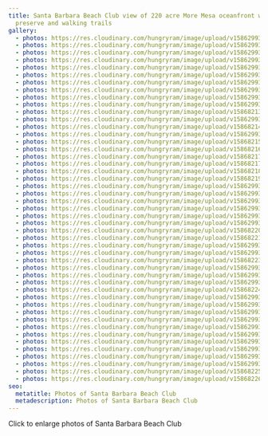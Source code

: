 ```yaml
---
title: Santa Barbara Beach Club view of 220 acre More Mesa oceanfront wildlife
  preserve and walking trails
gallery:
  - photos: https://res.cloudinary.com/hungryram/image/upload/v1586299331/01_Home_View_2_SBBC_vcyljz.jpg
  - photos: https://res.cloudinary.com/hungryram/image/upload/v1586299331/02_Ocean_View_SBBC_chtjkh.jpg
  - photos: https://res.cloudinary.com/hungryram/image/upload/v1586299331/2.02_SBBC_co2zjm.jpg
  - photos: https://res.cloudinary.com/hungryram/image/upload/v1586299330/02.3_Pool_Deck_4_SBBC_e0cyzd.jpg
  - photos: https://res.cloudinary.com/hungryram/image/upload/v1586299331/03_Sunrise_SBBC_lwtklr.jpg
  - photos: https://res.cloudinary.com/hungryram/image/upload/v1586299332/04_Living_Room_SBBC_skbkja.jpg
  - photos: https://res.cloudinary.com/hungryram/image/upload/v1586299332/06_Kitchen_1_SBBC_ww1pmc.jpg
  - photos: https://res.cloudinary.com/hungryram/image/upload/v1586299332/07_Kitchen_2_SBBC_ra5lfm.jpg
  - photos: https://res.cloudinary.com/hungryram/image/upload/v1586299332/08_Entertainment_Level_Entry_SBBC_bcw2h9.jpg
  - photos: https://res.cloudinary.com/hungryram/image/upload/v1586299332/09_Entertainment_Level_Aquarium_SBBC_bekzeu.jpg
  - photos: https://res.cloudinary.com/hungryram/image/upload/v1586821308/01-Home-View2-2-SBBC_ikgu5o.jpg
  - photos: https://res.cloudinary.com/hungryram/image/upload/v1586299332/11_Entertainment_Level_Arcade_SBBC_s3x3bn.jpg
  - photos: https://res.cloudinary.com/hungryram/image/upload/v1586821455/arch_oxlxzo.jpg
  - photos: https://res.cloudinary.com/hungryram/image/upload/v1586299333/13_Entertainment_Level_Dining_SBBC_j3cnl9.jpg
  - photos: https://res.cloudinary.com/hungryram/image/upload/v1586821568/pole_uenzxq.jpg
  - photos: https://res.cloudinary.com/hungryram/image/upload/v1586821648/theater_ocegll.jpg
  - photos: https://res.cloudinary.com/hungryram/image/upload/v1586821712/eliptical_ullwfm.jpg
  - photos: https://res.cloudinary.com/hungryram/image/upload/v1586821779/eliptical2_yc4tsg.jpg
  - photos: https://res.cloudinary.com/hungryram/image/upload/v1586821833/sauna_dzjent.jpg
  - photos: https://res.cloudinary.com/hungryram/image/upload/v1586821969/stairs_b77jtk.jpg
  - photos: https://res.cloudinary.com/hungryram/image/upload/v1586299334/21_Master_Suite_1_SBBC_qsb6ol.jpg
  - photos: https://res.cloudinary.com/hungryram/image/upload/v1586299335/22_Master_Suite_2_SBBC_tsegtl.jpg
  - photos: https://res.cloudinary.com/hungryram/image/upload/v1586299335/23_Master_Bath_SBBC_beisl4.jpg
  - photos: https://res.cloudinary.com/hungryram/image/upload/v1586299335/24_Master_Shower_Bath_SBBC_tdsd1w.jpg
  - photos: https://res.cloudinary.com/hungryram/image/upload/v1586299335/25_Navigator_Suite_2_SBBC_kwxmjg.jpg
  - photos: https://res.cloudinary.com/hungryram/image/upload/v1586299336/26_Navigator_Suite_1_SBBC_qzfgl8.jpg
  - photos: https://res.cloudinary.com/hungryram/image/upload/v1586822096/room_oh0hhy.jpg
  - photos: https://res.cloudinary.com/hungryram/image/upload/v1586822152/bath_ou1lhg.jpg
  - photos: https://res.cloudinary.com/hungryram/image/upload/v1586299338/29_Sea_Lion_Suite_SBBC_urymkh.jpg
  - photos: https://res.cloudinary.com/hungryram/image/upload/v1586299336/30_Sea_Lion_Bath_SBBC_x0zk5u.jpg
  - photos: https://res.cloudinary.com/hungryram/image/upload/v1586822353/bed2_dgbdff.jpg
  - photos: https://res.cloudinary.com/hungryram/image/upload/v1586299337/32_Mountain_View_Bath_SBBC_woqdid.jpg
  - photos: https://res.cloudinary.com/hungryram/image/upload/v1586299337/33_Hawaiiana_1_SBBC_agjofh.jpg
  - photos: https://res.cloudinary.com/hungryram/image/upload/v1586299338/34_Hawaiiana_2_SBBC_w4dqht.jpg
  - photos: https://res.cloudinary.com/hungryram/image/upload/v1586822445/tiki_r0l5of.jpg
  - photos: https://res.cloudinary.com/hungryram/image/upload/v1586299338/36_Hawaiiana_Bath_SBBC_ghujnl.jpg
  - photos: https://res.cloudinary.com/hungryram/image/upload/v1586299338/37_Pool_Deck_5_SBBC_d533gq.jpg
  - photos: https://res.cloudinary.com/hungryram/image/upload/v1586299338/38_Home_View_1_SBBC_hgxmsj.jpg
  - photos: https://res.cloudinary.com/hungryram/image/upload/v1586299338/39_Pool_Deck_2_SBBC_mcxgmn.jpg
  - photos: https://res.cloudinary.com/hungryram/image/upload/v1586299339/40_Pool_Deck_3_SBBC_xxvamh.jpg
  - photos: https://res.cloudinary.com/hungryram/image/upload/v1586299339/41_Pool_Deck_5_SBBC_nmjrpk.jpg
  - photos: https://res.cloudinary.com/hungryram/image/upload/v1586299339/42_Sunset_SBBC_mzplad.jpg
  - photos: https://res.cloudinary.com/hungryram/image/upload/v1586299339/43_Sunrise_2_SBBC_xa2jj3.jpg
  - photos: https://res.cloudinary.com/hungryram/image/upload/v1586299339/IMG_1465_dmaqht.jpg
  - photos: https://res.cloudinary.com/hungryram/image/upload/v1586299339/IMG_7958_c6zcje.jpg
  - photos: https://res.cloudinary.com/hungryram/image/upload/v1586822566/tesla_oyvakl.jpg
  - photos: https://res.cloudinary.com/hungryram/image/upload/v1586822693/patio_igg1zt.jpg
seo:
  metatitle: Photos of Santa Barbara Beach Club
  metadescription: Photos of Santa Barbara Beach Club
---
```

Click to enlarge photos of Santa Barbara Beach Club